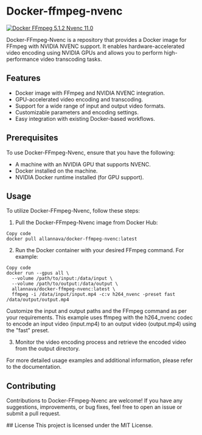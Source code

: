 # Docker-ffmpeg-nvenc
[![Docker FFmpeg 5.1.2 Nvenc 11.0](https://github.com/Allan-Nava/Docker-FFmpeg-Nvenc/actions/workflows/docker-publish.yml/badge.svg)](https://github.com/Allan-Nava/Docker-FFmpeg-Nvenc/actions/workflows/docker-publish.yml)

Docker-FFmpeg-Nvenc is a repository that provides a Docker image for FFmpeg with NVIDIA NVENC support. It enables hardware-accelerated video encoding using NVIDIA GPUs and allows you to perform high-performance video transcoding tasks.

## Features

- Docker image with FFmpeg and NVIDIA NVENC integration.
- GPU-accelerated video encoding and transcoding.
- Support for a wide range of input and output video formats.
- Customizable parameters and encoding settings.
- Easy integration with existing Docker-based workflows.

## Prerequisites

To use Docker-FFmpeg-Nvenc, ensure that you have the following:

- A machine with an NVIDIA GPU that supports NVENC.
- Docker installed on the machine.
- NVIDIA Docker runtime installed (for GPU support).

## Usage
To utilize Docker-FFmpeg-Nvenc, follow these steps:

1. Pull the Docker-FFmpeg-Nvenc image from Docker Hub:

```shell
Copy code
docker pull allannava/docker-ffmpeg-nvenc:latest
```

2. Run the Docker container with your desired FFmpeg command. For example:


```shell
Copy code
docker run --gpus all \
  --volume /path/to/input:/data/input \
  --volume /path/to/output:/data/output \
  allannava/docker-ffmpeg-nvenc:latest \
  ffmpeg -i /data/input/input.mp4 -c:v h264_nvenc -preset fast /data/output/output.mp4

```
Customize the input and output paths and the FFmpeg command as per your requirements. This example uses ffmpeg with the h264_nvenc codec to encode an input video (input.mp4) to an output video (output.mp4) using the "fast" preset.

3. Monitor the video encoding process and retrieve the encoded video from the output directory.

For more detailed usage examples and additional information, please refer to the documentation.

## Contributing
Contributions to Docker-FFmpeg-Nvenc are welcome! If you have any suggestions, improvements, or bug fixes, feel free to open an issue or submit a pull request.

## License
This project is licensed under the MIT License.